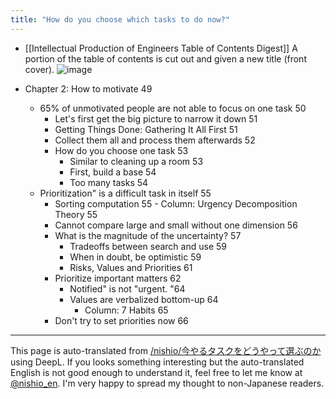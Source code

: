 ```yaml
---
title: "How do you choose which tasks to do now?"
---
```


- [[Intellectual Production of Engineers Table of Contents Digest]]
A portion of the table of contents is cut out and given a new title (front cover).
![image](https://gyazo.com/ebb05938cf524597551c2422239edc32/thumb/1000)

- Chapter 2: How to motivate 49
    - 65% of unmotivated people are not able to focus on one task 50
        - Let's first get the big picture to narrow it down 51
        - Getting Things Done: Gathering It All First 51
        - Collect them all and process them afterwards 52
        - How do you choose one task 53
            - Similar to cleaning up a room 53
            - First, build a base 54
            - Too many tasks 54
    - Prioritization" is a difficult task in itself 55
        - Sorting computation 55
                - Column: Urgency Decomposition Theory 55
        - Cannot compare large and small without one dimension 56
        - What is the magnitude of the uncertainty? 57
            - Tradeoffs between search and use 59
            - When in doubt, be optimistic 59
            - Risks, Values and Priorities 61
        - Prioritize important matters 62
            - Notified" is not "urgent. "64
            - Values are verbalized bottom-up 64
                - Column: 7 Habits 65
        - Don't try to set priorities now 66

---
This page is auto-translated from [/nishio/今やるタスクをどうやって選ぶのか](https://scrapbox.io/nishio/今やるタスクをどうやって選ぶのか) using DeepL. If you looks something interesting but the auto-translated English is not good enough to understand it, feel free to let me know at [@nishio_en](https://twitter.com/nishio_en). I'm very happy to spread my thought to non-Japanese readers.